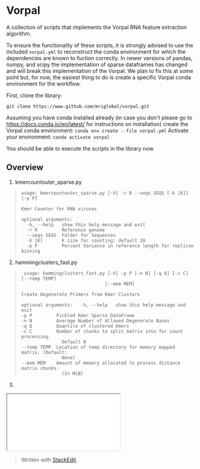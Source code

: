 ﻿# **Vorpal**
A collection of scripts that implements the Vorpal RNA feature extraction algorithm.

To ensure the functionality of these scripts, it is strongly advised to use the included `vorpal.yml`
to reconstruct the conda environment for which the dependencies are known to fuction correctly. In newer versions of pandas, numpy, and scipy the implementation of sparse dataframes has changed and will break this implementation of the Vorpal. We plan to fix this at some point but, for now, the easiest thing to do is create a specific Vorpal conda environment for the workflow.

First, clone the library:

    git clone https://www.github.com/mriglobal/vorpal.git

Assuming you have conda installed already (in case you don't please go to https://docs.conda.io/en/latest/ for instructions on installation) create the Vorpal conda environment: `conda env create --file vorpal.yml`
Activate your environment: `conda activate vorpal`

You should be able to execute the scripts in the library now.

## Overview

 1. kmercountouter_sparse.py

>     usage: kmercountouter_sparse.py [-h] -r R --seqs SEQS [-k [K]] [-p P]
>     
>     Kmer Counter for RNA viruses
>     
>     optional arguments:
>       -h, --help   show this help message and exit
>       -r R         Reference genome
>       --seqs SEQS  Folder for Sequences
>       -k [K]       K size for counting: default 18
>       -p P         Percent Variance in reference length for replicon binning
>

 2. hammingclusters_fast.py

>      usage: hammingclusters_fast.py [-h] -p P [-n N] [-q Q] [-c C] [--temp TEMP]
>                                    [--mem MEM]
>     
>     Create Degenerate Primers from Kmer Clusters
>     
>     optional arguments:   -h, --help   show this help message and exit  
>     -p P         Pickled Kmer Sparse DataFrame   
>     -n N         Average Number of Allowed Degenerate Bases   
>     -q Q         Quantile of clustered Kmers   
>     -c C         Number of chunks to split matrix into for count processing.
>                    Default 0   
>     --temp TEMP  Location of temp directory for memory mapped matrix. (Default:
>                    None)   
>     --mem MEM    Amount of memory allocated to process distance matrix chunks.
>                    (In MiB)

 3.

 <iframe src="Wuhan_3d_Model.html"></iframe>

> Written with [StackEdit](https://stackedit.io/).
